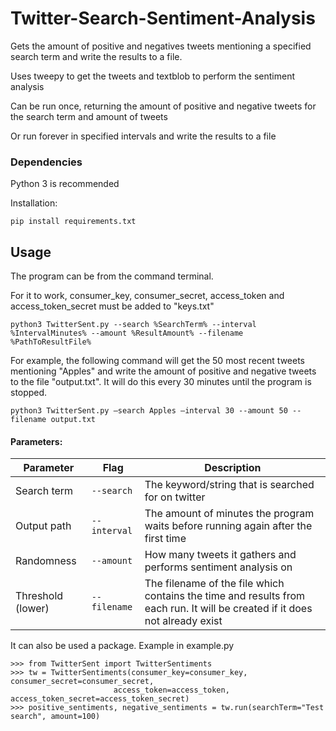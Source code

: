 # Twitter-Search-Sentiment-Analysis

Gets the amount of positive and negatives tweets mentioning a specified search term and write the results to a file. 

Uses tweepy to get the tweets and textblob to perform the sentiment analysis

Can be run once, returning the amount of positive and negative tweets for the search term and amount of tweets

Or run forever in specified intervals and write the results to a file

### Dependencies

Python 3 is recommended

Installation:
```
pip install requirements.txt 
```

## Usage

The program can be from the command terminal.

For it to work, consumer_key, consumer_secret, access_token and access_token_secret must be added to "keys.txt"

```
python3 TwitterSent.py --search %SearchTerm% --interval %IntervalMinutes% --amount %ResultAmount% --filename %PathToResultFile%  
```

For example, the following command will get the 50 most recent tweets mentioning "Apples" and write the amount of positive and negative tweets to the file "output.txt". It will do this every 30 minutes until the program is stopped.

```
python3 TwitterSent.py —search Apples —interval 30 --amount 50 --filename output.txt  
```
#### Parameters:

Parameter 			        | Flag 	| Description
------------------------|------------|------------
Search term     	| `--search`	| The keyword/string that is searched for on twitter
Output path             | `--interval`	| The amount of minutes the program waits before running again after the first time 
Randomness 			        | `--amount`	| How many tweets it gathers and performs sentiment analysis on
Threshold (lower)     	| `--filename`	| The filename of the file which contains the time and results from each run. It will be created if it does not already exist


It can also be used a package. Example in example.py

```
>>> from TwitterSent import TwitterSentiments
>>> tw = TwitterSentiments(consumer_key=consumer_key, consumer_secret=consumer_secret,
                       access_token=access_token, access_token_secret=access_token_secret)
>>> positive_sentiments, negative_sentiments = tw.run(searchTerm="Test search", amount=100)
```
